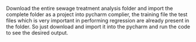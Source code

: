 Download the entire sewage treatment analysis folder and import the complete folder as a project into pycharm complier, the training  file the test files  which is very important in performing regression are already present in the folder. So just download and import it into the pycharm and run the code to see the desired output.
